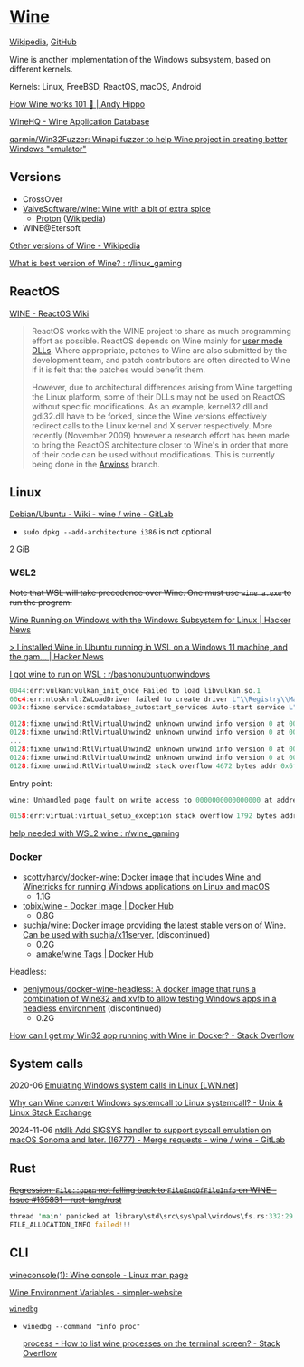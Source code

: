# [Wine](https://www.winehq.org/)
[Wikipedia](https://en.wikipedia.org/wiki/Wine_(software)), [GitHub](https://github.com/wine-mirror/wine)

Wine is another implementation of the Windows subsystem, based on different kernels.

Kernels: Linux, FreeBSD, ReactOS, macOS, Android

[How Wine works 101 🍷 | Andy Hippo](https://werat.dev/blog/how-wine-works-101/)

[WineHQ - Wine Application Database](https://appdb.winehq.org/)

[qarmin/Win32Fuzzer: Winapi fuzzer to help Wine project in creating better Windows "emulator"](https://github.com/qarmin/Win32Fuzzer)

## Versions
- CrossOver
- [ValveSoftware/wine: Wine with a bit of extra spice](https://github.com/ValveSoftware/wine)
  - [Proton](https://github.com/ValveSoftware/Proton) ([Wikipedia](https://github.com/ValveSoftware/Proton))
- WINE@Etersoft

[Other versions of Wine - Wikipedia](https://en.wikipedia.org/wiki/Wine_(software)#Other_versions_of_Wine)

[What is best version of Wine? : r/linux\_gaming](https://www.reddit.com/r/linux_gaming/comments/cn2jym/what_is_best_version_of_wine/)

## ReactOS
[WINE - ReactOS Wiki](https://reactos.org/wiki/WINE)
> ReactOS works with the WINE project to share as much programming effort as possible. ReactOS depends on Wine mainly for [user mode DLLs](http://svn.reactos.org/svn/reactos/trunk/reactos/media/doc/README.WINE?view=markup). Where appropriate, patches to Wine are also submitted by the development team, and patch contributors are often directed to Wine if it is felt that the patches would benefit them.
>
> However, due to architectural differences arising from Wine targetting the Linux platform, some of their DLLs may not be used on ReactOS without specific modifications. As an example, kernel32.dll and gdi32.dll have to be forked, since the Wine versions effectively redirect calls to the Linux kernel and X server respectively. More recently (November 2009) however a research effort has been made to bring the ReactOS architecture closer to Wine's in order that more of their code can be used without modifications. This is currently being done in the [Arwinss](https://reactos.org/wiki/Arwinss) branch.

## Linux
[Debian/Ubuntu - Wiki - wine / wine - GitLab](https://gitlab.winehq.org/wine/wine/-/wikis/Debian-Ubuntu)
- `sudo dpkg --add-architecture i386` is not optional

2 GiB

### WSL2
~~Note that WSL will take precedence over Wine. One must use `wine a.exe` to run the program.~~

[Wine Running on Windows with the Windows Subsystem for Linux | Hacker News](https://news.ycombinator.com/item?id=13603451)

[\> I installed Wine in Ubuntu running in WSL on a Windows 11 machine, and the gam... | Hacker News](https://news.ycombinator.com/item?id=38909304)

[I got wine to run on WSL : r/bashonubuntuonwindows](https://www.reddit.com/r/bashonubuntuonwindows/comments/5kkg2i/i_got_wine_to_run_on_wsl/)

```c
0044:err:vulkan:vulkan_init_once Failed to load libvulkan.so.1
00c4:err:ntoskrnl:ZwLoadDriver failed to create driver L"\\Registry\\Machine\\System\\CurrentControlSet\\Services\\winebth": c00000e5
003c:fixme:service:scmdatabase_autostart_services Auto-start service L"winebth" failed to start: 1359

0128:fixme:unwind:RtlVirtualUnwind2 unknown unwind info version 0 at 0000000140C1D0D0
0128:fixme:unwind:RtlVirtualUnwind2 unknown unwind info version 0 at 0000000140C1D0D0
...
0128:fixme:unwind:RtlVirtualUnwind2 unknown unwind info version 0 at 0000000140C1D0D0
0128:fixme:unwind:RtlVirtualUnwind2 unknown unwind info version 0 at 0000000140C1D0D0
0128:fixme:unwind:RtlVirtualUnwind2 stack overflow 4672 bytes addr 0x6fffffc62d03 stack 0x7ffffe0ffdc0 (0x7ffffe100000-0x7ffffe101000-0x7ffffe200000)
```

Entry point:
```c
wine: Unhandled page fault on write access to 0000000000000000 at address 00000001408AF024 (thread 012c), starting debugger...
```

```c
0158:err:virtual:virtual_setup_exception stack overflow 1792 bytes addr 0x6ffffe7d18c3 stack 0x7ffffe100900 (0x7ffffe100000-0x7ffffe101000-0x7ffffe200000)
```
[help needed with WSL2 wine : r/wine\_gaming](https://www.reddit.com/r/wine_gaming/comments/xov1zi/help_needed_with_wsl2_wine/)

### Docker
- [scottyhardy/docker-wine: Docker image that includes Wine and Winetricks for running Windows applications on Linux and macOS](https://github.com/scottyhardy/docker-wine)
  - 1.1G
- [tobix/wine - Docker Image | Docker Hub](https://hub.docker.com/r/tobix/wine)
  - 0.8G
- [suchja/wine: Docker image providing the latest stable version of Wine. Can be used with suchja/x11server.](https://github.com/suchja/wine) (discontinued)
  - 0.2G
  - [amake/wine Tags | Docker Hub](https://hub.docker.com/r/amake/wine/tags)

Headless:
- [benjymous/docker-wine-headless: A docker image that runs a combination of Wine32 and xvfb to allow testing Windows apps in a headless environment](https://github.com/benjymous/docker-wine-headless) (discontinued)
  - 0.2G

[How can I get my Win32 app running with Wine in Docker? - Stack Overflow](https://stackoverflow.com/questions/61815364/how-can-i-get-my-win32-app-running-with-wine-in-docker)

## System calls
2020-06 [Emulating Windows system calls in Linux \[LWN.net\]](https://lwn.net/Articles/824380/)

[Why can Wine convert Windows systemcall to Linux systemcall? - Unix & Linux Stack Exchange](https://unix.stackexchange.com/questions/731441/why-can-wine-convert-windows-systemcall-to-linux-systemcall)

2024-11-06 [ntdll: Add SIGSYS handler to support syscall emulation on macOS Sonoma and later. (!6777) - Merge requests - wine / wine - GitLab](https://gitlab.winehq.org/wine/wine/-/merge_requests/6777)

## Rust
~~[Regression: `File::open` not falling back to `FileEndOfFileInfo` on WINE - Issue #135831 - rust-lang/rust](https://github.com/rust-lang/rust/issues/135831)~~
```rust
thread 'main' panicked at library\std\src\sys\pal\windows\fs.rs:332:29:
FILE_ALLOCATION_INFO failed!!!
```

## CLI
[wineconsole(1): Wine console - Linux man page](https://linux.die.net/man/1/wineconsole)

[Wine Environment Variables - simpler-website](https://simpler-website.pages.dev/html/2021/1/wine-environment-variables/)

[`winedbg`](https://linux.die.net/man/1/winedbg)
- `winedbg --command "info proc"`

  [process - How to list wine processes on the terminal screen? - Stack Overflow](https://stackoverflow.com/questions/41227121/how-to-list-wine-processes-on-the-terminal-screen)
